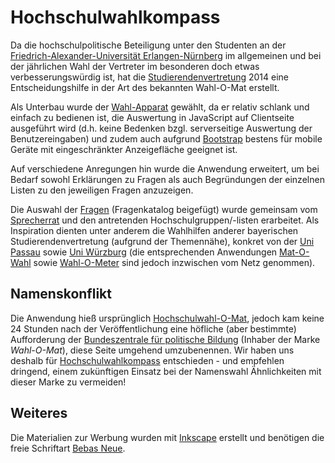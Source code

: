 Hochschulwahlkompass
====================
Da die hochschulpolitische Beteiligung unter den Studenten an der [Friedrich-Alexander-Universität Erlangen-Nürnberg](https://www.fau.de/) im allgemeinen und bei der jährlichen Wahl der Vertreter im besonderen doch etwas verbesserungswürdig ist, hat die [Studierendenvertretung](https://stuve.uni-erlangen.de) 2014 eine Entscheidungshilfe in der Art des bekannten Wahl-O-Mat erstellt.

Als Unterbau wurde der [Wahl-Apparat](http://apps.opendatacity.de/wahl/) gewählt, da er relativ schlank und einfach zu bedienen ist, die Auswertung in JavaScript auf Clientseite ausgeführt wird (d.h. keine Bedenken bzgl. serverseitige Auswertung der Benutzereingaben) und zudem auch aufgrund [Bootstrap](http://getbootstrap.com/) bestens für mobile Geräte mit eingeschränkter Anzeigefläche geeignet ist.

Auf verschiedene Anregungen hin wurde die Anwendung erweitert, um bei Bedarf sowohl Erklärungen zu Fragen als auch Begründungen der einzelnen Listen zu den jeweiligen Fragen anzuzeigen.

Die Auswahl der [Fragen](https://stuve.uni-erlangen.de/hochschulwahl-2014-thesen/) (Fragenkatalog beigefügt) wurde gemeinsam vom [Sprecherrat](https://stuve.uni-erlangen.de/studierendenvertretung/sprecherrat/) und den antretenden Hochschulgruppen/-listen erarbeitet. Als Inspiration dienten unter anderem die Wahlhilfen anderer bayerischen Studierendenvertretung (aufgrund der Themennähe), konkret von der [Uni Passau](http://stuve-unipassau.de/) sowie [Uni Würzburg](http://www.stuv.uni-wuerzburg.de/) (die entsprechenden Anwendungen [Mat-O-Wahl](http://mat-o-wahl-2013.stuve-unipassau.de/) sowie [Wahl-O-Meter](http://www.hochschulwahlen2014.de/) sind jedoch inzwischen vom Netz genommen).

Namenskonflikt
--------------
Die Anwendung hieß ursprünglich [Hochschulwahl-O-Mat](http://hochschulwahlomat.de/), jedoch kam keine 24 Stunden nach der Veröffentlichung eine höfliche (aber bestimmte) Aufforderung der [Bundeszentrale für politische Bildung](http://www.bpb.de/) (Inhaber der Marke *Wahl-O-Mat*), diese Seite umgehend umzubenennen. Wir haben uns deshalb für [Hochschulwahlkompass](http://hochschulwahlkompass.de/) entschieden - und empfehlen dringend, einem zukünftigen Einsatz bei der Namenswahl Ähnlichkeiten mit dieser Marke zu vermeiden!

Weiteres
--------
Die Materialien zur Werbung wurden mit [Inkscape](https://inkscape.org/) erstellt und benötigen die freie Schriftart [Bebas Neue](http://www.dafont.com/bebas-neue.font).
